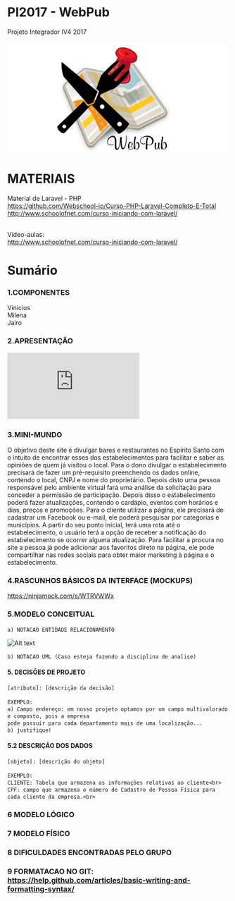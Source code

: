 # PI2017 - WebPub
Projeto Integrador IV4 2017 

![Slides de apresentação](https://github.com/ProjetoIntegradorIV4/PI2017/blob/master/mapinha.png)

# MATERIAIS

Material de Laravel - PHP<br>
https://github.com/Webschool-io/Curso-PHP-Laravel-Completo-E-Total<br>
http://www.schoolofnet.com/curso-iniciando-com-laravel/<br><br>

Video-aulas:<br>
http://www.schoolofnet.com/curso-iniciando-com-laravel/<br>

# Sumário

### 1.COMPONENTES<br>
Vinicius<br>
Milena<br>
Jairo<br>

### 2.APRESENTAÇÃO<br>
![Alt text](https://github.com/ProjetoIntegradorIV4/PI2017/blob/master/WebPub.pdf) <br>

### 3.MINI-MUNDO<br>
O objetivo deste site é divulgar bares e restaurantes no Espírito Santo com o intuito de encontrar 
esses dos estabelecimentos para facilitar e saber as opiniões de quem já visitou o local.
Para o dono divulgar o estabelecimento precisará de fazer um pré-requisito preenchendo os dados 
online, contendo o local, CNPJ e nome do proprietário. Depois disto uma pessoa responsável pelo 
ambiente virtual fará uma análise da solicitação para conceder a permissão de participação.
Depois disso o estabelecimento poderá fazer atualizações, contendo o cardápio, eventos com 
horários e dias, preços e promoções.
Para o cliente utilizar a página, ele precisará de cadastrar um Facebook ou e-mail, ele poderá 
pesquisar por categorias e municípios. A partir do seu ponto inicial, terá uma rota até o 
estabelecimento, o usuário terá a opção de receber a notificação do estabelecimento se ocorrer 
alguma atualização. Para facilitar a procura no site a pessoa já pode adicionar aos favoritos direto na
página, ele pode compartilhar nas redes sociais para obter maior marketing à página e o 
estabelecimento.  <br>

### 4.RASCUNHOS BÁSICOS DA INTERFACE (MOCKUPS)<br>
https://ninjamock.com/s/WTRVWWx <br>

### 5.MODELO CONCEITUAL<br>
    a) NOTACAO ENTIDADE RELACIONAMENTO
![Alt text](https://github.com/discipbd1/trab01/blob/master/sample_MC.png?raw=true "Modelo Conceitual")
    
    b) NOTACAO UML (Caso esteja fazendo a disciplina de analise)

#### 5. DECISÕES DE PROJETO
    [atributo]: [descrição da decisão]
    
    EXEMPLO:
    a) Campo endereço: em nosso projeto optamos por um campo multivalorado e composto, pois a empresa 
    pode possuir para cada departamento mais de uma localização... 
    b) justifique!

#### 5.2 DESCRIÇÃO DOS DADOS 
    [objeto]: [descrição do objeto]
    
    EXEMPLO:
    CLIENTE: Tabela que armazena as informações relativas ao cliente<br>
    CPF: campo que armazena o número de Cadastro de Pessoa Física para cada cliente da empresa.<br>


### 6	MODELO LÓGICO<br>
### 7	MODELO FÍSICO<br>

        
 

### 8	DIFICULDADES ENCONTRADAS PELO GRUPO<br>

        
### 9  FORMATACAO NO GIT: https://help.github.com/articles/basic-writing-and-formatting-syntax/
